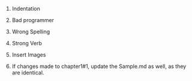 1. Indentation
2. Bad programmer
3. Wrong Spelling
4. Strong Verb
5. Insert Images

6. If changes made to chapter1#1, update the Sample.md as well, as they are identical.

